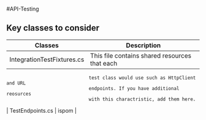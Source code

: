 #API-Testing

## Key classes to consider

| Classes                       | Description                                    | 
|-------------------------------|------------------------------------------------|
| IntegrationTestFixtures.cs    | This file contains shared resources that each  
                                  test class would use such as HttpClient and URL
                                  endpoints. If you have additional reosurces    
                                  with this charactristic, add them here.        
| TestEndpoints.cs              | ispom                                          |
            